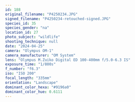 ```yaml
---
id: 188
original_filename: "P4250234.JPG"
signed_filename: "P4250234-retouched-signed.JPG"
species_id: 35
species_gender: "na"
location_id: 27
photo_subject: "wildlife"
shooting_technique: null
date: "2024-04-25"
camera: "Olympus OM-1"
camera_manufacturer: "OM System"
lens: "Olympus M.Zuiko Digital ED 100-400mm f/5.0-6.3 IS"
exposure_time: "1/800s"
f_number: "f6.3"
iso: "ISO 200"
focal_length: "335mm"
orientation: "Landscape"
dominant_color_hexa: "#9196a0"
dominant_color_hue: 0.6111
---
```

